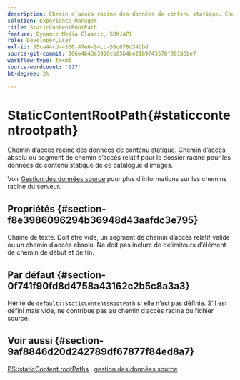 ```yaml
---
description: Chemin d’accès racine des données de contenu statique. Chemin d’accès absolu ou segment de chemin d’accès relatif pour le dossier racine pour les données de contenu statique de ce catalogue d’images.
solution: Experience Manager
title: StaticContentRootPath
feature: Dynamic Media Classic, SDK/API
role: Developer,User
exl-id: 55ca44cd-4330-47e6-94cc-58c078d34bbd
source-git-commit: 206e4643e3926cb85b4be2189743578f88180be7
workflow-type: tm+mt
source-wordcount: '117'
ht-degree: 3%

---
```


# StaticContentRootPath{#staticcontentrootpath}

Chemin d’accès racine des données de contenu statique. Chemin d’accès absolu ou segment de chemin d’accès relatif pour le dossier racine pour les données de contenu statique de ce catalogue d’images.

Voir [Gestion des données source](../../../../../is-api/image-serving-api-ref/c-configuration-and-administration/c-configuration-and-administration.md#concept-1ec4d9f0e58a430cae045761f1ff9173) pour plus d’informations sur les chemins racine du serveur.

## Propriétés {#section-f8e3986096294b36948d43aafdc3e795}

Chaîne de texte. Doit être vide, un segment de chemin d’accès relatif valide ou un chemin d’accès absolu. Ne doit pas inclure de délimiteurs d’élément de chemin de début et de fin.

## Par défaut {#section-0f741f90fd8d4758a43162c2b5c8a3a3}

Hérité de `default::StaticContentsRootPath` si elle n’est pas définie. S’il est défini mais vide, ne contribue pas au chemin d’accès racine du fichier source.

## Voir aussi {#section-9af8846d20d242789df67877f84ed8a7}

[PS::staticContent.rootPaths](../../../../../is-api/image-catalog/image-serving-api-ref/c-image-catalog-reference/c-attributes-reference/r-staticcontentrootpath.md#reference-a2b5368d078349828d282357681bb2a5) ,   [gestion des données source](../../../../../is-api/image-serving-api-ref/c-configuration-and-administration/c-configuration-and-administration.md#concept-1ec4d9f0e58a430cae045761f1ff9173)
